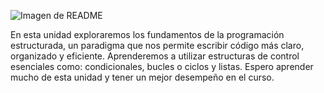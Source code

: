   ![Imagen de README](../prog-2510-eval-u3-mwaeroupb/imagenes/Unidad.gif)

En esta unidad exploraremos los fundamentos de la programación estructurada, un paradigma que nos permite escribir código más claro, organizado y eficiente. Aprenderemos a utilizar estructuras de control esenciales como:
condicionales, bucles o ciclos y listas.
Espero aprender mucho de esta unidad y tener un mejor desempeño en el curso.
